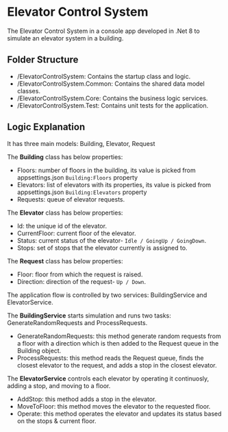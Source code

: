 # Elevator Control System

The Elevator Control System in a console app developed in .Net 8 to simulate an elevator system in a building.

## Folder Structure

  - /ElevatorControlSystem: Contains the startup class and logic.
  - /ElevatorControlSystem.Common: Contains the shared data model classes.
  - /ElevatorControlSystem.Core: Contains the business logic services.
  - /ElevatorControlSystem.Test: Contains unit tests for the application.

## Logic Explanation

It has three main models: Building, Elevator, Request

The **Building** class has below properties:

- Floors: number of floors in the building, its value is picked from appsettings.json `Building:Floors` property
- Elevators: list of elevators with its properties, its value is picked from appsettings.json `Building:Elevators` property
- Requests: queue of elevator requests.

The **Elevator** class has below properties:

- Id: the unique id of the elevator.
- CurrentFloor: current floor of the elevator.
- Status: current status of the elevator- `Idle / GoingUp / GoingDown`.
- Stops: set of stops that the elevator currently is assigned to.

The **Request** class has below properties:

- Floor: floor from which the request is raised.
- Direction: direction of the request- `Up / Down`.


The application flow is controlled by two services: BuildingService and ElevatorService.

The **BuildingService** starts simulation and runs two tasks: GenerateRandomRequests and ProcessRequests.

- GenerateRandomRequests: this method generate random requests from a floor with a direction which is then added to the Request queue in the Building object.
- ProcessRequests: this method reads the Request queue, finds the closest elevator to the request, and adds a stop in the closest elevator.

The **ElevatorService** controls each elevator by operating it continuosly, adding a stop, and moving to a floor.

- AddStop: this method adds a stop in the elevator.
- MoveToFloor: this method moves the elevator to the requested floor.
- Operate: this method operates the elevator and updates its status based on the stops & current floor.

